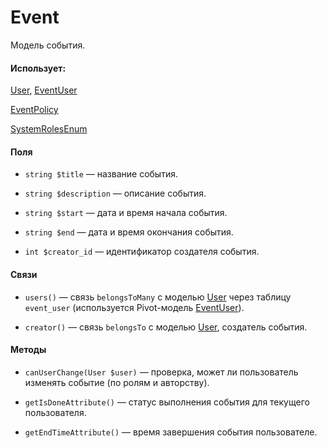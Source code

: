 # Event

Модель события.

#### Использует:

[User](/app/Models/User/User.md), [EventUser](/app/Models/Tasks/EventUser.md)

[EventPolicy](/app/Policies/EventPolicy.md)

[SystemRolesEnum](/app/Enums/Role/SystemRolesEnum.md)

#### Поля

* `string $title` — название события.

* `string $description` — описание события.

* `string $start` — дата и время начала события.

* `string $end` — дата и время окончания события.

* `int $creator_id` — идентификатор создателя события.

#### Связи

* `users()` — связь `belongsToMany` с моделью [User](/app/Models/User/User.md) через таблицу `event_user` (используется Pivot-модель [EventUser](/app/Models/Tasks/EventUser.md)).

* `creator()` — связь `belongsTo` с моделью [User](/app/Models/User/User.md), создатель события.

#### Методы

* `canUserChange(User $user)` — проверка, может ли пользователь изменять событие (по ролям и авторству).

* `getIsDoneAttribute()` — статус выполнения события для текущего пользователя.

* `getEndTimeAttribute()` — время завершения события пользователе.
